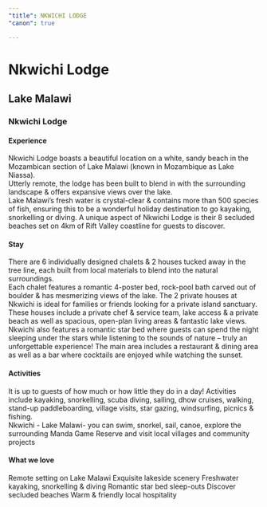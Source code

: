 ```yaml
---
"title": NKWICHI LODGE
"canon": true

---
```


# Nkwichi Lodge
## Lake Malawi
### Nkwichi Lodge

#### Experience
Nkwichi Lodge boasts a beautiful location on a white, sandy beach in the Mozambican section of Lake Malawi (known in Mozambique as Lake Niassa).  
Utterly remote, the lodge has been built to blend in with the surrounding landscape &amp; offers expansive views over the lake.  
Lake Malawi’s fresh water is crystal-clear &amp; contains more than 500 species of fish, ensuring this to be a wonderful holiday destination to go kayaking, snorkelling or diving.
A unique aspect of Nkwichi Lodge is their 8 secluded beaches set on 4km of Rift Valley coastline for guests to discover.

#### Stay
There are 6 individually designed chalets &amp; 2 houses tucked away in the tree line, each built from local materials to blend into the natural surroundings.  
Each chalet features a romantic 4-poster bed, rock-pool bath carved out of boulder &amp; has mesmerizing views of the lake.
The 2 private houses at Nkwichi is ideal for families or friends looking for a private island sanctuary.  These houses include a private chef &amp; service team, lake access &amp; a private beach as well as spacious, open-plan living areas &amp; fantastic lake views.
Nkwichi also features a romantic star bed where guests can spend the night sleeping under the stars while listening to the sounds of nature – truly an unforgettable experience!
The main area includes a restaurant &amp; dining area as well as a bar where cocktails are enjoyed while watching the sunset.

#### Activities
It is up to guests of how much or how little they do in a day!  Activities include kayaking, snorkelling, scuba diving, sailing, dhow cruises, walking, stand-up paddleboarding, village visits, star gazing, windsurfing, picnics &amp; fishing.    
Nkwichi - Lake Malawi- you can swim, snorkel, sail, canoe, explore the surrounding Manda Game Reserve and visit local villages and community projects


#### What we love
Remote setting on Lake Malawi
Exquisite lakeside scenery
Freshwater kayaking, snorkelling &amp; diving
Romantic star bed sleep-outs
Discover secluded beaches
Warm &amp; friendly local hospitality